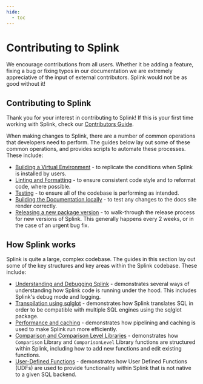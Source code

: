 ```yaml
---
hide:
  - toc
---
```


# Contributing to Splink

We encourage contributions from all users. Whether it be adding a feature, fixing a bug or fixing typos in our documentation we are extremely appreciative of the input of external contributors. Splink would not be as good without it!

## Contributing to Splink

Thank you for your interest in contributing to Splink! If this is your first time working with Splink, check our [Contributors Guide](/CONTRIBUTING.md).

When making changes to Splink, there are a number of common operations that developers need to perform. The guides below lay out some of these common operations, and provides scripts to automate these processes. These include:

* [Building a Virtual Environment](./changing_splink/building_env_locally.md) - to replicate the conditions when Splink is installed by users.
* [Linting and Formatting](./changing_splink/lint_and_format.md) - to ensure consistent code style and to reformat code, where possible.
* [Testing](./changing_splink/testing.md) - to ensure all of the codebase is performing as intended.
* [Building the Documentation locally](./changing_splink/build_docs_locally.md) - to test any changes to the docs site render correctly.
* [Releasing a new package version](./changing_splink/releases.md) - to walk-through the release process for new versions of Splink. This generally happens every 2 weeks, or in the case of an urgent bug fix.

## How Splink works

Splink is quite a large, complex codebase. The guides in this section lay out some of the key structures and key areas within the Splink codebase. These include:

* [Understanding and Debugging Splink](./debug_modes.md) - demonstrates several ways of understanding how Splink code is running under the hood. This includes Splink's debug mode and logging.
* [Transpilation using sqlglot](./transpilation.md) - demonstrates how Splink translates SQL in order to be compatible with multiple SQL engines using the sqlglot package.
* [Performance and caching](./caching.md) - demonstrates how pipelining and caching is used to make Splink run more efficiently.
* [Comparison and Comparison Level Libraries](./comparisons/new_library_comparisons_and_levels.md) - demonstrates how `Comparison` Library and `ComparisonLevel` Library functions are structured within Splink, including how to add new functions and edit existing functions.
* [User-Defined Functions](./udfs.md) - demonstrates how User Defined Functions (UDFs) are used to provide functionality within Splink that is not native to a given SQL backend.





